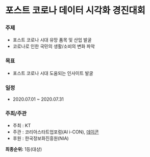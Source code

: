 # 포스트 코로나 데이터 시각화 경진대회

### 주제

- 포스트 코로나 시대 유망 품목 및 산업 발굴
- 코로나로 인한 국민의 생활/소비의 변화 파악

### 목표

- 포스트 코로나 시대 도움되는 인사이트 발굴

### 일정

- 2020.07.01 ~ 2020.07.31

### 주최/주관

- 주최 : KT
- 주관 : 코리아스타트업포럼(AI i-CON), [데이콘](https://dacon.io/competitions/official/235618/overview/)
- 후원 : 한국정보화진흥원(NIA)


**최종순위:** 1등(대상)
